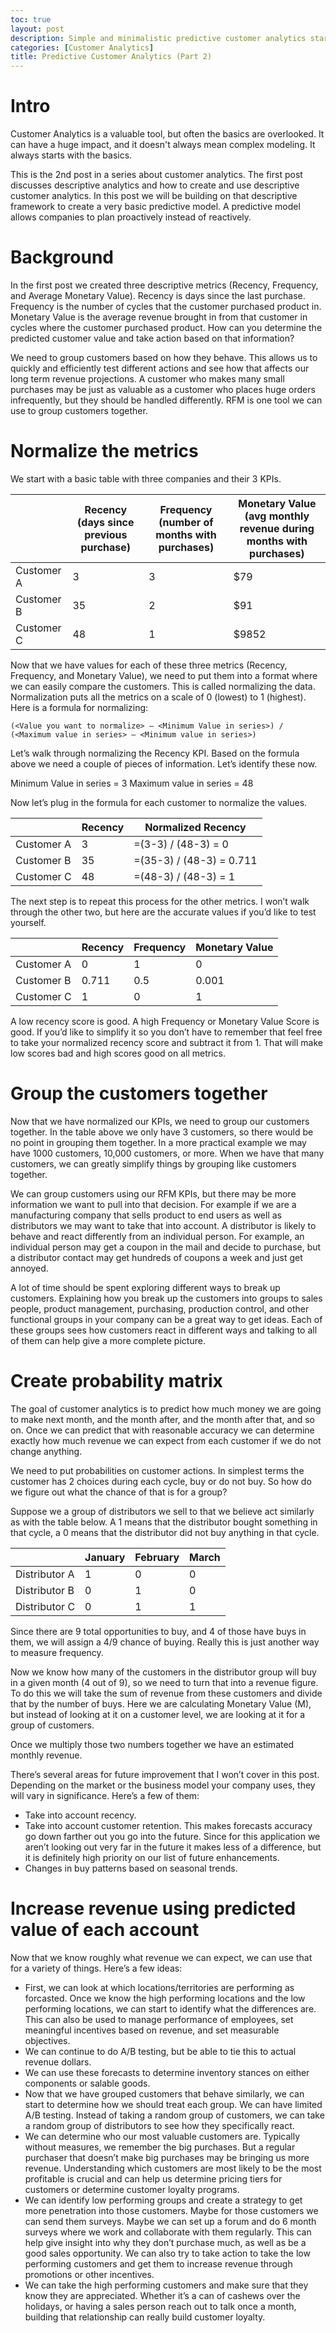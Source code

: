 ```yaml
---
toc: true
layout: post
description: Simple and minimalistic predictive customer analytics starting point
categories: [Customer Analytics]
title: Predictive Customer Analytics (Part 2)
---
```


# Intro

Customer Analytics is a valuable tool, but often the basics are overlooked. It can have a huge impact, and it doesn't always mean complex modeling.  It always starts with the basics.  

This is the 2nd post in a series about customer analytics.  The first post discusses descriptive analytics and how to create and use descriptive customer analytics.  In this post we will be building on that descriptive framework to create a very basic predictive model.  A predictive model allows companies to plan proactively instead of reactively.

# Background

In the first post we created three descriptive metrics (Recency, Frequency, and Average Monetary Value).  Recency is days since the last purchase.  Frequency is the number of cycles that the customer purchased product in.  Monetary Value is the average revenue brought in from that customer in cycles where the customer purchased product.  How can you determine the predicted customer value and take action based on that information?

We need to group customers based on how they behave.  This allows us to quickly and efficiently test different actions and see how that affects our long term revenue projections.  A customer who  makes many small purchases may be just as valuable as a customer who places huge orders infrequently, but they should be handled differently.  RFM is one tool we can use to group customers together.

# Normalize the metrics
 
We start with a basic table with three companies and their 3 KPIs.  

||Recency (days since previous purchase)|Frequency (number of months with purchases)|Monetary Value (avg monthly revenue during months with purchases)|
|-|-|-|-|
|Customer A|3|3|\$79|
|Customer B|35|2|\$91|
|Customer C|48|1|\$9852|

Now that we have values for each of these three metrics (Recency, Frequency, and Monetary Value), we need to put them into a format where we can easily compare the customers.  This is called normalizing the data.  Normalization puts all the metrics on a scale of 0 (lowest) to 1 (highest).   Here is a formula for normalizing:

```(<Value you want to normalize> – <Minimum Value in series>) / (<Maximum value in series> – <Minimum value in series>)```

Let’s walk through normalizing the Recency KPI.  Based on the formula above we need a couple of pieces of information.  Let’s identify these now.

Minimum Value in series = 3
Maximum value in series = 48

Now let’s plug in the formula for each customer to normalize the values.

||Recency|Normalized Recency|
|-|-|-|
|Customer A|3|=(3-3) / (48-3) = 0|
|Customer B|35|=(35-3) / (48-3) = 0.711|
|Customer C|48|=(48-3) / (48-3) = 1|

The next step is to repeat this process for the other metrics.  I won’t walk through the other two, but here are the accurate values if you’d like to test yourself.

||Recency|Frequency|Monetary Value|
|-|-|-|-|
|Customer A|0|1|0|
|Customer B|0.711|0.5|0.001|
|Customer C|1|0|1|

A low recency score is good.  A high Frequency or Monetary Value Score is good.  If you’d like to simplify it so you don’t have to remember that feel free to take your normalized recency score and subtract it from 1.  That will make low scores bad and high scores good on all metrics.

# Group the customers together

Now that we have normalized our KPIs, we need to group our customers together.  In the table above we only have 3 customers, so there would be no point in grouping them together.  In a more practical example we may have 1000 customers, 10,000 customers, or more.  When we have that many customers, we can greatly simplify things by grouping like customers together.  

We can group customers using our RFM KPIs, but there may be more information we want to pull into that decision.  For example if we are a manufacturing company that sells product to end users as well as distributors we may want to take that into account.  A distributor is likely to behave and react differently from an individual person.  For example, an individual person may get a coupon in the mail and decide to purchase, but a distributor contact may get hundreds of coupons a week and just get annoyed.  

A lot of time should be spent exploring different ways to break up customers.  Explaining how you break up the customers into groups to sales people, product management, purchasing, production control, and other functional groups in your company can be a great way to get ideas.  Each of these groups sees how customers react in different ways and talking to all of them can help give a more complete picture.

# Create probability matrix

The goal of customer analytics is to predict how much money we are going to make next month, and the month after, and the month after that, and so on.  Once we can predict that with reasonable accuracy we can determine exactly how much revenue we can expect from each customer if we do not change anything.  

We need to put probabilities on customer actions.  In simplest terms the customer has 2 choices during each cycle, buy or do not buy.  So how do we figure out what the chance of that is for a group?

Suppose we a group of distributors we sell to that we believe act similarly as with the table below.  A 1 means that the distributor bought something in that cycle, a 0 means that the distributor did not buy anything in that cycle.

||January|February|March|
|-|-|-|-|
|Distributor A|1|0|0|
|Distributor B|0|1|0|
|Distributor C|0|1|1|

Since there are 9 total opportunities to buy, and 4 of those have buys in them, we will assign a 4/9 chance of buying.  Really this is just another way to measure frequency.

Now we know how many of the customers in the distributor group will buy in a given month (4 out of 9), so we need to turn that into a revenue figure.  To do this we will take the sum of revenue from these customers and divide that by the number of buys.  Here we are calculating Monetary Value (M), but instead of looking at it on a customer level, we are looking at it for a group of customers.

Once we multiply those two numbers together we have an estimated monthly revenue.

There’s several areas for future improvement that I won’t cover in this post.  Depending on the market or the business model your company uses, they will vary in significance.  Here’s a few of them:

* Take into account recency.  
* Take into account customer retention.  This makes forecasts accuracy go down farther out you go into the future.  Since for this application we aren’t looking out very far in the future it makes less of a difference, but it is definitely high priority on our list of future enhancements.
* Changes in buy patterns based on seasonal trends.
 

# Increase revenue using predicted value of each account

Now that we know roughly what revenue we can expect, we can use that for a variety of things.  Here’s a few ideas:

* First, we can look at which locations/territories are performing as forcasted.  Once we know the high performing locations and the low performing locations, we can start to identify what the differences are. This can also be used to manage performance of employees, set meaningful incentives based on revenue, and set measurable objectives.
* We can continue to do A/B testing, but be able to tie this to actual revenue dollars.
* We can use these forecasts to determine inventory stances on either components or salable goods.
* Now that we have grouped customers that behave similarly, we can start to determine how we should treat each group.  We can have limited A/B testing.  Instead of taking a random group of customers, we can take a random group of distributors to see how they specifically react.
* We can determine who our most valuable customers are.  Typically without measures, we remember the big purchases.  But a regular purchaser that doesn’t make big purchases may be bringing us more revenue.  Understanding which customers are most likely to be the most profitable is crucial and can help us determine pricing tiers for customers or determine customer loyalty programs.
* We can identify low performing groups and create a strategy to get more penetration into those customers.  Maybe for those customers we can send them surveys.  Maybe we can set up a forum and do 6 month surveys where we work and collaborate with them regularly.  This can help give insight into why they don’t purchase much, as well as be a good sales opportunity.  We can also try to take action to take the low performing customers and get them to increase revenue through promotions or other incentives.
* We can take the high performing customers and make sure that they know they are appreciated.  Whether it’s a can of cashews over the holidays, or having a sales person reach out to talk once a month, building that relationship can really build customer loyalty.